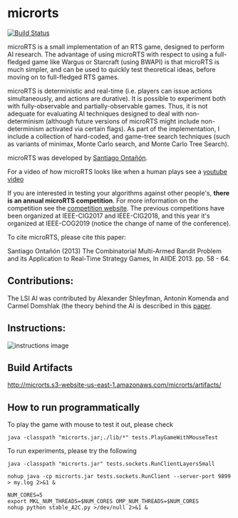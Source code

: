 # microrts

[![Build Status](https://drexel.costa.sh/api/badges/vwxyzjn/microrts/status.svg)](https://drexel.costa.sh/vwxyzjn/microrts)

microRTS is a small implementation of an RTS game, designed to perform AI research. The advantage of using microRTS with respect to using a full-fledged game like Wargus or Starcraft (using BWAPI) is that microRTS is much simpler, and can be used to quickly test theoretical ideas, before moving on to full-fledged RTS games.

microRTS is deterministic and real-time (i.e. players can issue actions simultaneously, and actions are durative). It is possible to experiment both with fully-observable and partially-observable games. Thus, it is not adequate for evaluating AI techniques designed to deal with non-determinism (although future versions of microRTS might include non-determinism activated via certain flags). As part of the implementation, I include a collection of hard-coded, and game-tree search techniques (such as variants of minimax, Monte Carlo search, and Monte Carlo Tree Search).

microRTS was developed by [Santiago Ontañón](https://sites.google.com/site/santiagoontanonvillar/Home). 

For a video of how microRTS looks like when a human plays see a [youtube video](https://www.youtube.com/watch?v=ZsKKAoiD7B0)

If you are interested in testing your algorithms against other people's, **there is an annual microRTS competition**. For more information on the competition see the [competition website](https://sites.google.com/site/micrortsaicompetition/home). The previous competitions have been organized at IEEE-CIG2017 and IEEE-CIG2018, and this year it's organized at IEEE-COG2019 (notice the change of name of the conference).

To cite microRTS, please cite this paper:

Santiago Ontañón (2013) The Combinatorial Multi-Armed Bandit Problem and its Application to Real-Time Strategy Games, In AIIDE 2013. pp. 58 - 64.

## Contributions:

The LSI AI was contributed by Alexander Shleyfman, Antonin Komenda and Carmel Domshlak (the theory behind the AI is described in this [paper](https://www.researchgate.net/publication/282075129_On_Combinatorial_Actions_and_CMABs_with_Linear_Side_Information).

## Instructions:

![instructions image](https://raw.githubusercontent.com/santiontanon/microrts/master/help.png)

## Build Artifacts

http://microrts.s3-website-us-east-1.amazonaws.com/microrts/artifacts/

## How to run programmatically

To play the game with mouse to test it out, please check

```
java -classpath "microrts.jar;./lib/*" tests.PlayGameWithMouseTest
```

To run experiments, please try the following

```
java -classpath "microrts.jar" tests.sockets.RunClientLayersSmall

nohup java -cp microrts.jar tests.sockets.RunClient --server-port 9899 > my.log 2>&1 &

NUM_CORES=5
export MKL_NUM_THREADS=$NUM_CORES OMP_NUM_THREADS=$NUM_CORES
nohup python stable_A2C.py >/dev/null 2>&1 &
```
